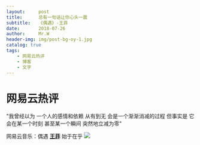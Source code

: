```yaml
---
layout:     post
title:      总有一句话让你心头一震
subtitle:   《偶遇》-王菲
date:       2018-07-26
author:     Mr.W
header-img: img/post-bg-oy-1.jpg
catalog: true
tags:
    - 网易云热评
    - 博客
    - 文字
---
```


# 网易云热评

"我曾经以为
  一个人的感情和依赖
  从有到无
  会是一个渐渐消减的过程
  但事实是
  它会在某一个时刻
  甚至某一个瞬间
  突然地立减为零" ​​​

 网易云音乐：偶遇 [**王菲**](https://music.163.com/#/song?id=864513648)
 始于在乎
![](http://p1.music.126.net/c5GGyIc6Cbn0AoiIpfrSXA==/109951163397617631.jpg)



